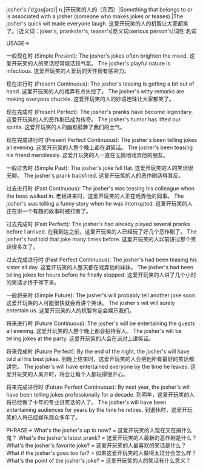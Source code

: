 josher's:/ˈdʒoʊʃərz/| n.|开玩笑的人的（东西）|Something that belongs to or is associated with a josher (someone who makes jokes or teases).|The josher's quick wit made everyone laugh.  这爱开玩笑的人的机智让大家都笑了。|近义词：joker's, prankster's, teaser's|反义词:serious person's|词性:名词

USAGE->

一般现在时 (Simple Present):
The josher's jokes often brighten the mood.  这爱开玩笑的人的笑话经常能活跃气氛。
The josher's playful nature is infectious. 这爱开玩笑的人爱玩的天性很有感染力。

现在进行时 (Present Continuous):
The josher's teasing is getting a bit out of hand. 这爱开玩笑的人的戏弄有点失控了。
The josher's witty remarks are making everyone chuckle. 这爱开玩笑的人的妙语连珠让大家都笑了。


现在完成时 (Present Perfect):
The josher's pranks have become legendary.  这爱开玩笑的人的恶作剧已成为传奇。
The josher's humor has lifted our spirits. 这爱开玩笑的人的幽默鼓舞了我们的士气。

现在完成进行时 (Present Perfect Continuous):
The josher's been telling jokes all evening.  这爱开玩笑的人整个晚上都在讲笑话。
The josher's been teasing his friend mercilessly. 这爱开玩笑的人一直在无情地戏弄他的朋友。


一般过去时 (Simple Past):
The josher's joke fell flat.  这爱开玩笑的人的笑话很无聊。
The josher's prank backfired. 这爱开玩笑的人的恶作剧适得其反。

过去进行时 (Past Continuous):
The josher's was teasing his colleague when the boss walked in.  老板进来时，这爱开玩笑的人正在戏弄他的同事。
The josher's was telling a funny story when he was interrupted.  这爱开玩笑的人正在讲一个有趣的故事时被打断了。

过去完成时 (Past Perfect):
The josher's had already played several pranks before I arrived.  在我到达之前，这爱开玩笑的人已经玩了好几个恶作剧了。
The josher's had told that joke many times before. 这爱开玩笑的人以前讲过那个笑话很多次了。

过去完成进行时 (Past Perfect Continuous):
The josher's had been teasing his sister all day.  这爱开玩笑的人整天都在戏弄他的妹妹。
The josher's had been telling jokes for hours before he finally stopped.  这爱开玩笑的人讲了几个小时的笑话才终于停下来。

一般将来时 (Simple Future):
The josher's will probably tell another joke soon.  这爱开玩笑的人可能很快就会再讲个笑话。
The josher's wit will surely entertain us.  这爱开玩笑的人的机智肯定会娱乐我们。

将来进行时 (Future Continuous):
The josher's will be entertaining the guests all evening.  这爱开玩笑的人整个晚上都会招待客人。
The josher's will be telling jokes at the party.  这爱开玩笑的人会在派对上讲笑话。

将来完成时 (Future Perfect):
By the end of the night, the josher's will have told all his best jokes.  到晚上结束时，这爱开玩笑的人会把他所有最好的笑话都讲完。
The josher's will have entertained everyone by the time he leaves.  这爱开玩笑的人离开时，将会让每个人都玩得很开心。


将来完成进行时 (Future Perfect Continuous):
By next year, the josher's will have been telling jokes professionally for a decade.  到明年，这爱开玩笑的人将已经做了十年的专业讲笑话的人了。
The josher's will have been entertaining audiences for years by the time he retires.  到退休时，这爱开玩笑的人将已经娱乐观众多年了。


PHRASE->
What's the josher's up to now? =  这爱开玩笑的人现在又在搞什么鬼？
What's the josher's latest prank? =  这爱开玩笑的人最新的恶作剧是什么？
What's the josher's favorite joke? =  这爱开玩笑的人最喜欢的笑话是什么？
What if the josher's goes too far? = 如果这爱开玩笑的人做得太过分会怎么样？
What's the point of the josher's joke? =  这爱开玩笑的人的笑话有什么意义？


